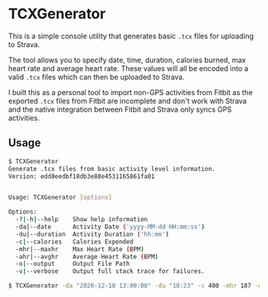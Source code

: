 # TCXGenerator

This is a simple console utility that generates basic `.tcx` files for uploading to Strava.

The tool allows you to specify date, time, duration, calories burned, max heart rate and average heart rate. These values will all be encoded into a valid `.tcx` files which can then be uploaded to Strava.

I built this as a personal tool to import non-GPS activities from Fitbit as the exported `.tcx` files from Fitbit are incomplete and don't work with Strava and the native integration between Fitbit and Strava only syncs GPS activities.

## Usage

```bash
$ TCXGenerator
Generate .tcx files from basic activity level information.
Version: edd8eedbf18db3e88e4531165861fa01


Usage: TCXGenerator [options]

Options:
  -?|-h|--help    Show help information
  -da|--date      Activity Date ('yyyy-MM-dd HH:mm:ss')
  -du|--duration  Activity Duration ('hh:mm')
  -c|--calories   Calories Expended
  -mhr|--maxhr    Max Heart Rate (BPM)
  -ahr|--avghr    Average Heart Rate (BPM)
  -o|--output     Output File Path
  -v|--verbose    Output full stack trace for failures.
```

```bash
$ TCXGenerator -da "2020-12-10 13:00:00" -du "18:23" -c 400 -mhr 187 -ahr 165
```

